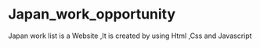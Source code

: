 # Japan_work_opportunity
Japan work list is a Website ,It is created by using Html ,Css and Javascript
